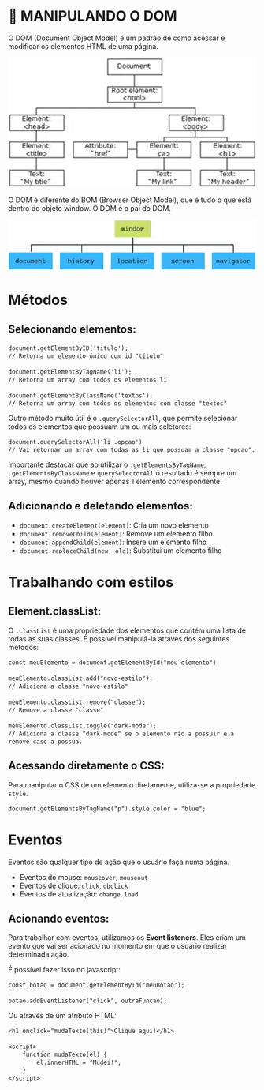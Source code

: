 # :deciduous_tree: MANIPULANDO O DOM

O DOM (Document Object Model) é um padrão de como acessar e modificar os elementos HTML de uma página.

![DOM](manipulando-dom/dom.jpg)

O DOM é diferente do BOM (Browser Object Model), que é tudo o que está dentro do objeto window. O DOM é o pai do DOM.

![BOM](manipulando-dom/bom.jpg)

# Métodos

## Selecionando elementos:

    document.getElementByID('titulo');
    // Retorna um elemento único com id "título"

    document.getElementByTagName('li');
    // Retorna um array com todos os elementos li

    document.getElementByClassName('textos');
    // Retorna um array com todos os elementos com classe "textos"

Outro método muito útil é o `.querySelectorAll`, que permite selecionar todos os elementos que possuam um ou mais seletores:

    document.querySelectorAll('li .opcao')
    // Vai retornar um array com todas as li que possuam a classe "opcao".

Importante destacar que ao utilizar o `.getElementsByTagName`, `.getElementsByClassName` e `querySelectorAll` o resultado é sempre um array, mesmo quando houver apenas 1 elemento correspondente.

## Adicionando e deletando elementos:
- `document.createElement(element)`: Cria um novo elemento
- `document.removeChild(element)`: Remove um elemento filho
- `document.appendChild(element)`: Insere um elemento filho
- `document.replaceChild(new, old)`: Substitui um elemento filho

# Trabalhando com estilos

## Element.classList:
O `.classList` é uma propriedade dos elementos que contém uma lista de todas as suas classes. É possível manipulá-la através dos seguintes métodos:

    const meuElemento = document.getElementById("meu-elemento")

    meuElemento.classList.add("novo-estilo");
    // Adiciona a classe "novo-estilo"

    meuElemento.classList.remove("classe");
    // Remove a classe "classe"

    meuElemento.classList.toggle("dark-mode");
    // Adiciona a classe "dark-mode" se o elemento não a possuir e a remove caso a possua.

## Acessando diretamente o CSS:
Para manipular o CSS de um elemento diretamente, utiliza-se a propriedade `style`.

    document.getElementsByTagName("p").style.color = "blue";

# Eventos
Eventos são qualquer tipo de ação que o usuário faça numa página.

- Eventos do mouse: `mouseover`, `mouseout`
- Eventos de clique: `click`, `dbclick`
- Eventos de atualização: `change`, `load`

## Acionando eventos:
Para trabalhar com eventos, utilizamos os **Event listeners**. Eles criam um evento que vai ser acionado no momento em que o usuário realizar determinada ação.

É possível fazer isso no javascript:

    const botao = document.getElementById("meuBotao");

    botao.addEventListener("click", outraFuncao);

Ou através de um atributo HTML:

    <h1 onclick="mudaTexto(this)">Clique aqui!</h1>
    
    <script>
        function mudaTexto(el) {
            el.innerHTML = "Mudei!";
        }
    </script>
